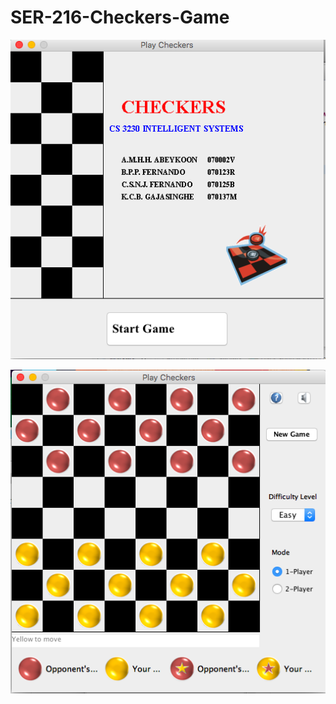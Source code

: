 # SER-216-Checkers-Game

[![N|Solid](https://github.com/ymmtshny/SER216Checkers/blob/master/_resource/screenshot1.png?raw=true)](https://github.com/ymmtshny/SER216Checkers/blob/master/_resource/screenshot1.png?raw=true)

[![N|Solid](https://github.com/ymmtshny/SER216Checkers/blob/master/_resource/screenshot0.png?raw=true)](https://github.com/ymmtshny/SER216Checkers/blob/master/_resource/screenshot0.png?raw=true)
